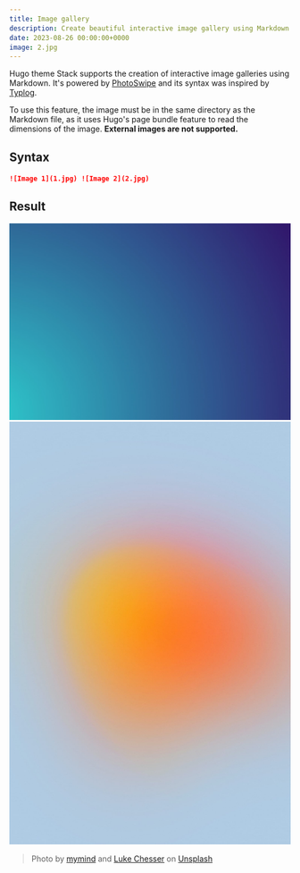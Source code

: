 ```yaml
---
title: Image gallery
description: Create beautiful interactive image gallery using Markdown
date: 2023-08-26 00:00:00+0000
image: 2.jpg
---
```


Hugo theme Stack supports the creation of interactive image galleries using Markdown. It's powered by [PhotoSwipe](https://photoswipe.com/) and its syntax was inspired by [Typlog](https://typlog.com/).

To use this feature, the image must be in the same directory as the Markdown file, as it uses Hugo's page bundle feature to read the dimensions of the image. **External images are not supported.**

## Syntax

```markdown
![Image 1](1.jpg) ![Image 2](2.jpg)
```

## Result

![Image 1](1.jpg) ![Image 2](2.jpg)

> Photo by [mymind](https://unsplash.com/@mymind) and [Luke Chesser](https://unsplash.com/@lukechesser) on [Unsplash](https://unsplash.com/)